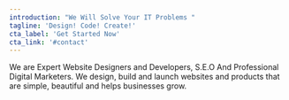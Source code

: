 ```yaml
---
introduction: "We Will Solve Your IT Problems "
tagline: 'Design! Code! Create!'
cta_label: 'Get Started Now'
cta_link: '#contact'
---
```


We are Expert Website Designers and Developers, S.E.O And Professional Digital Marketers. We design, build and launch websites and products that are simple, beautiful and helps businesses grow.